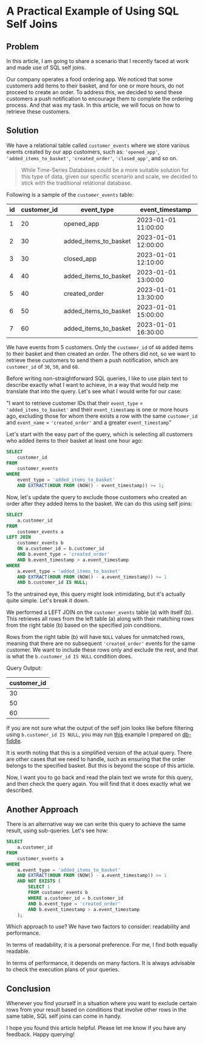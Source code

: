 # A Practical Example of Using SQL Self Joins

## Problem

In this article, I am going to share a scenario that I recently faced at work and made use of SQL self joins.

Our company operates a food ordering app. We noticed that some customers add items to their basket, and for one or more hours, do not proceed to create an order. To address this, we decided to send these customers a push notification to encourage them to complete the ordering process. And that was my task. In this article, we will focus on how to retrieve these customers.

## Solution

We have a relational table called `customer_events` where we store various events created by our app customers, such as: `'opened_app'`, `'added_items_to_basket'`, `'created_order'`, `'closed_app'`, and so on.

> While Time-Series Databases could be a more suitable solution for this type of data, given our specific scenario and scale, we decided to stick with the traditional relational database.

Following is a sample of the `customer_events` table:

| id | customer_id | event_type | event_timestamp |
|----|-------------|------------|-----------------|
| 1 | 20 | opened_app | 2023-01-01 11:00:00 |
| 2 | 30 | added_items_to_basket | 2023-01-01 12:00:00 |
| 3 | 30 | closed_app | 2023-01-01 12:10:00 |
| 4 | 40 | added_items_to_basket | 2023-01-01 13:00:00 |
| 5 | 40 | created_order | 2023-01-01 13:30:00 |
| 6 | 50 | added_items_to_basket | 2023-01-01 15:00:00 |
| 7 | 60 | added_items_to_basket | 2023-01-01 16:30:00 |

We have events from 5 customers. Only the `customer_id` of `40` added items to their basket and then created an order. The others did not, so we want to retrieve these customers to send them a push notification, which are `customer_id` of `30`, `50`, and `60`.

Before writing non-straightforward SQL queries, I like to use plain text to describe exactly what I want to achieve, in a way that would help me translate that into the query. Let's see what I would write for our case:

"I want to retrieve customer IDs that their `event_type` = `'added_items_to_basket'` and their `event_timestamp` is one or more hours ago, excluding those for whom there exists a row with the same `customer_id` and `event_name` = `'created_order'` and a greater `event_timestamp`"

Let's start with the easy part of the query, which is selecting all customers who added items to their basket at least one hour ago:

```sql
SELECT
    customer_id
FROM
    customer_events
WHERE
    event_type = 'added_items_to_basket'
    AND EXTRACT(HOUR FROM (NOW() - event_timestamp)) >= 1;
```

Now, let's update the query to exclude those customers who created an order after they added items to the basket. We can do this using self joins:

```sql
SELECT
    a.customer_id
FROM
    customer_events a
LEFT JOIN
    customer_events b
    ON a.customer_id = b.customer_id
    AND b.event_type = 'created_order'
    AND b.event_timestamp > a.event_timestamp
WHERE
    a.event_type = 'added_items_to_basket'
    AND EXTRACT(HOUR FROM (NOW() - a.event_timestamp)) >= 1
    AND b.customer_id IS NULL;
```

To the untrained eye, this query might look intimidating, but it's actually quite simple. Let's break it down.

We performed a LEFT JOIN on the `customer_events` table (a) with itself (b). This retrieves all rows from the left table (a) along with their matching rows from the right table (b) based on the specified join conditions.

Rows from the right table (b) will have `NULL` values for unmatched rows, meaning that there are no subsequent `'created_order'` events for the same customer. We want to include these rows only and exclude the rest, and that is what the `b.customer_id IS NULL` condition does.

Query Output:

| customer_id |
|-------------|
| 30 |
| 50 |
| 60 |

If you are not sure what the output of the self join looks like before filtering using `b.customer_id IS NULL`, you may run [this](https://www.db-fiddle.com/f/kDT86yJQYvF5YeDHSYTgvH/4) example I prepared on [db-fiddle](https://www.db-fiddle.com/).

It is worth noting that this is a simplified version of the actual query. There are other cases that we need to handle, such as ensuring that the order belongs to the specified basket. But this is beyond the scope of this article.

Now, I want you to go back and read the plain text we wrote for this query, and then check the query again. You will find that it does exactly what we described.

## Another Approach

There is an alternative way we can write this query to achieve the same result, using sub-queries. Let's see how:

```sql
SELECT
    a.customer_id
FROM
    customer_events a
WHERE
    a.event_type = 'added_items_to_basket'
    AND EXTRACT(HOUR FROM (NOW() - a.event_timestamp)) >= 1
    AND NOT EXISTS (
        SELECT 1
        FROM customer_events b
        WHERE a.customer_id = b.customer_id
        AND b.event_type = 'created_order'
        AND b.event_timestamp > a.event_timestamp
    );
```

Which approach to use? We have two factors to consider: readability and performance.

In terms of readability, it is a personal preference. For me, I find both equally readable.

In terms of performance, it depends on many factors. It is always advisable to check the execution plans of your queries.

## Conclusion

Whenever you find yourself in a situation where you want to exclude certain rows from your result based on conditions that involve other rows in the same table, SQL self joins can come in handy.

I hope you found this article helpful. Please let me know if you have any feedback. Happy querying!
